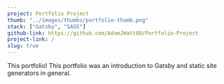 ```yaml
---
project: Portfolio Project
thumb: "../images/thumbs/portfolio-thumb.png"
stack: ["Gatsby", "SASS"]
github-link: https://github.com/AdamJWatt88/Portfolio-Project
project-link: /
slug: true
---
```


This portfolio! This portfolio was an introduction to Gatsby and static site generators in general.
